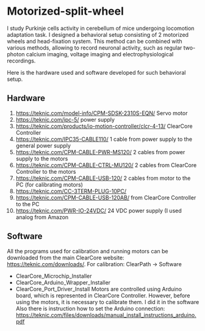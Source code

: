 # Motorized-split-wheel

I study Purkinje cells activity in cerebellum of mice undergoing locomotion adaptation task. I designed a behavioral setup consisting of 2 motorized wheels and head-fixation system. This method can be combined with various methods, allowing to record neuronal activity, such as regular two-photon calcium imaging, voltage imaging and electrophysiological recordings. 

Here is the hardware used and software developed for such behavioral setup.

## Hardware

1. https://teknic.com/model-info/CPM-SDSK-2310S-EQN/  Servo motor
2. https://teknic.com/ipc-5/    power supply
3. https://teknic.com/products/io-motion-controller/clcr-4-13/  ClearCore Controller
4. https://teknic.com/IPC35-CABLE110/   1 cable from power supply to the general power supply
5. https://teknic.com/CPM-CABLE-PWR-MS120/  2 cables from power supply to the motors
6. https://teknic.com/CPM-CABLE-CTRL-MU120/  2 cables from ClearCore Controller to the motors
7. https://teknic.com/CPM-CABLE-USB-120/      2 cables from motor to the PC (for calibrating motors)
8. https://teknic.com/CC-3TERM-PLUG-10PC/     
9. https://teknic.com/CPM-CABLE-USB-120AB/    from ClearCore Controller to the PC
10. https://teknic.com/PWR-IO-24VDC/        24 VDC power supply (I used analog from Amazon



## Software

All the programs used for calibration and running motors can be downloaded from the main ClearCore website: https://teknic.com/downloads/.
For calibration: ClearPath -> Software

- ClearCore_Microchip_Installer
- ClearCore_Arduino_Wrapper_Installer
- ClearCore_Port_Driver_Install
Motors are controlled using Arduino board, which is represented in ClearCore Controller. However, before using the motors, it is necessary to calibrate them. I did it in the software 
Also there is instruction how to set the Arduino connection: https://teknic.com/files/downloads/manual_install_instructions_arduino.pdf

